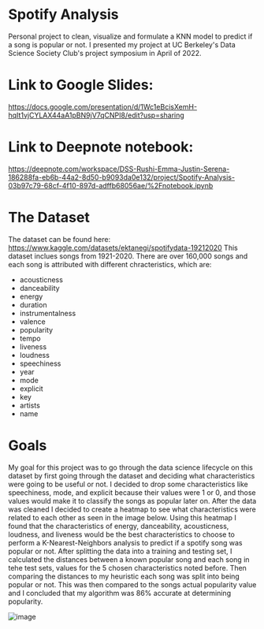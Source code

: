 # Spotify Analysis
Personal project to clean, visualize and formulate a KNN model to predict if a song is popular or not. I presented my project at UC Berkeley's Data Science Society Club's project symposium in April of 2022.

# Link to Google Slides:
https://docs.google.com/presentation/d/1Wc1eBcisXemH-hqIt1vjCYLAX44aA1pBN9jV7qCNPI8/edit?usp=sharing

# Link to Deepnote notebook:
https://deepnote.com/workspace/DSS-Rushi-Emma-Justin-Serena-186288fa-eb6b-44a2-8d50-b9093da0e132/project/Spotify-Analysis-03b97c79-68cf-4f10-897d-adffb68056ae/%2Fnotebook.ipynb

# The Dataset
The dataset can be found here: https://www.kaggle.com/datasets/ektanegi/spotifydata-19212020
This dataset inclues songs from 1921-2020. There are over 160,000 songs and each song is attributed with different chracteristics, which are:
- acousticness
- danceability
- energy
- duration
- instrumentalness
- valence
- popularity
- tempo
- liveness
- loudness
- speechiness
- year
- mode
- explicit
- key
- artists
- name

# Goals
My goal for this project was to go through the data science lifecycle on this dataset by first
going through the dataset and deciding what characteristics were going to be useful or not. I decided to drop some characteristics like speechiness, mode, and explicit because their values were 1 or 0, and those values would make it to classify the songs as popular later on. After the data was cleaned I decided to create a heatmap to see what characteristics were related to each other as seen in the image below. Using this heatmap I found that the characteristics of energy, danceability, acousticness, loudness, and liveness would be the best characteristics to choose to perform a K-Nearest-Neighbors analysis to predict if a spotify song was popular or not. After splitting the data into a training and testing set, I calculated the distances between a known popular song and each song in tehe test sets, values for the 5 chosen characteristics noted before. Then comparing the distances to my heuristic each song was split into being popular or not. This was then compared to the songs actual popularity value and I concluded that my algorithm was 86% accurate at determining popularity. 

![image](https://user-images.githubusercontent.com/98563314/169933348-81a943b4-7fbb-4a2f-9401-06a05089270a.png)
